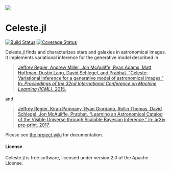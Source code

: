![](http://portal.nersc.gov/project/dasrepo/celeste/sample_sky.jpg)


Celeste.jl
========

[![Build Status](https://travis-ci.org/jeff-regier/Celeste.jl.svg?branch=master)](https://travis-ci.org/jeff-regier/Celeste.jl)
[![Coverage Status](https://coveralls.io/repos/jeff-regier/Celeste.jl/badge.svg?branch=master)](https://coveralls.io/r/jeff-regier/Celeste.jl?branch=master)


Celeste.jl finds and characterizes stars and galaxies in astronomical images.
It implements variational inference for the generative model described in

> [Jeffrey Regier, Andrew Miller, Jon McAuliffe, Ryan Adams, Matt Hoffman,
> Dustin Lang, David Schlegel, and Prabhat. “Celeste: Variational inference for
> a generative model of astronomical images.” In: *Proceedings of the 32nd 
> International Conference on Machine Learning (ICML)*. 2015.](
> http://www.stat.berkeley.edu/~jeff/publications/regier2015celeste.pdf)

and

> [Jeffrey Regier, Kiran Pamnany, Ryan Giordano, Rollin Thomas, David Schlegel, Jon McAuliffe, Prabhat.
> “Learning an Astronomical Catalog of the Visible Universe through Scalable Bayesian Inference.”
> In: arXiv pre-print. 2017.](https://arxiv.org/abs/1611.03404)

Please see [the project wiki](https://github.com/jeff-regier/Celeste.jl/wiki/) for documentation.

#### License

Celeste.jl is free software, licensed under version 2.0 of the Apache
License.

